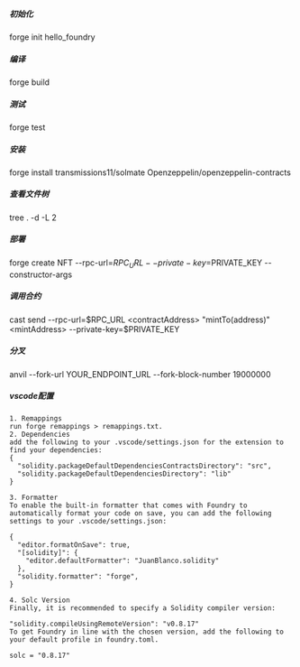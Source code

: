 
##### 初始化
forge init hello_foundry

##### 编译
forge build

##### 测试
forge test

##### 安装
forge install transmissions11/solmate Openzeppelin/openzeppelin-contracts

##### 查看文件树
tree . -d -L 2

##### 部署
forge create NFT --rpc-url=$RPC_URL --private-key=$PRIVATE_KEY --constructor-args <name> <symbol>

##### 调用合约
cast send --rpc-url=$RPC_URL <contractAddress>  "mintTo(address)" <mintAddress> --private-key=$PRIVATE_KEY

##### 分叉
anvil --fork-url YOUR_ENDPOINT_URL --fork-block-number 19000000



##### vscode配置
```
1. Remappings
run forge remappings > remappings.txt.
2. Dependencies
add the following to your .vscode/settings.json for the extension to find your dependencies:
{
  "solidity.packageDefaultDependenciesContractsDirectory": "src",
  "solidity.packageDefaultDependenciesDirectory": "lib"
}

3. Formatter
To enable the built-in formatter that comes with Foundry to automatically format your code on save, you can add the following settings to your .vscode/settings.json:

{
  "editor.formatOnSave": true,
  "[solidity]": {
    "editor.defaultFormatter": "JuanBlanco.solidity" 
  },
  "solidity.formatter": "forge",
}

4. Solc Version
Finally, it is recommended to specify a Solidity compiler version:

"solidity.compileUsingRemoteVersion": "v0.8.17"
To get Foundry in line with the chosen version, add the following to your default profile in foundry.toml.

solc = "0.8.17"
```

